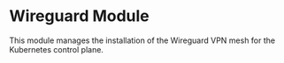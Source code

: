 # Wireguard Module

This module manages the installation of the Wireguard VPN mesh for the Kubernetes control plane.